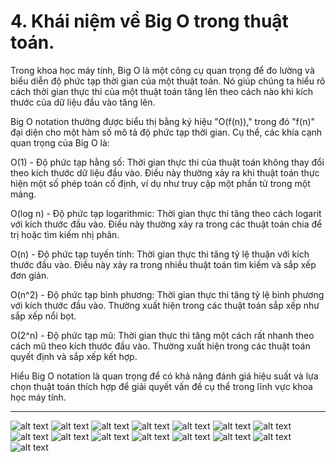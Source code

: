 # 4. Khái niệm về Big O trong thuật toán.

Trong khoa học máy tính, Big O là một công cụ quan trọng để đo lường và biểu diễn độ phức tạp thời gian của một thuật toán. Nó giúp chúng ta hiểu rõ cách thời gian thực thi của một thuật toán tăng lên theo cách nào khi kích thước của dữ liệu đầu vào tăng lên.

Big O notation thường được biểu thị bằng ký hiệu "O(f(n))," trong đó "f(n)" đại diện cho một hàm số mô tả độ phức tạp thời gian. Cụ thể, các khía cạnh quan trọng của Big O là:

O(1) - Độ phức tạp hằng số: Thời gian thực thi của thuật toán không thay đổi theo kích thước dữ liệu đầu vào. Điều này thường xảy ra khi thuật toán thực hiện một số phép toán cố định, ví dụ như truy cập một phần tử trong một mảng.

O(log n) - Độ phức tạp logarithmic: Thời gian thực thi tăng theo cách logarit với kích thước đầu vào. Điều này thường xảy ra trong các thuật toán chia để trị hoặc tìm kiếm nhị phân.

O(n) - Độ phức tạp tuyến tính: Thời gian thực thi tăng tỷ lệ thuận với kích thước đầu vào. Điều này xảy ra trong nhiều thuật toán tìm kiếm và sắp xếp đơn giản.

O(n^2) - Độ phức tạp bình phương: Thời gian thực thi tăng tỷ lệ bình phương với kích thước đầu vào. Thường xuất hiện trong các thuật toán sắp xếp như sắp xếp nổi bọt.

O(2^n) - Độ phức tạp mũ: Thời gian thực thi tăng một cách rất nhanh theo cách mũ theo kích thước đầu vào. Thường xuất hiện trong các thuật toán quyết định và sắp xếp kết hợp.

Hiểu Big O notation là quan trọng để có khả năng đánh giá hiệu suất và lựa chọn thuật toán thích hợp để giải quyết vấn đề cụ thể trong lĩnh vực khoa học máy tính.

---

![alt text](image.png)
![alt text](image-1.png)
![alt text](image-2.png)
![alt text](image-3.png)
![alt text](image-4.png)
![alt text](image-5.png)
![alt text](image-6.png)
![alt text](image-7.png)
![alt text](image-8.png)
![alt text](image-9.png)
![alt text](image-10.png)
![alt text](image-11.png)
![alt text](image-12.png)
![alt text](image-13.png)
![alt text](image-14.png)
